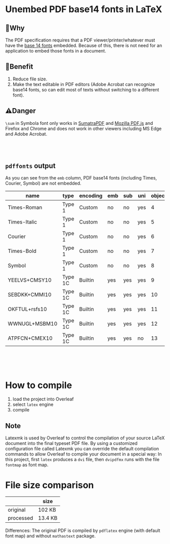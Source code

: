 # Unembed PDF base14 fonts in LaTeX
## 🤔Why
The PDF specification requires that a PDF viewer/printer/whatever must have the [base 14 fonts](http://en.wikipedia.org/wiki/Portable_Document_Format#Standard_Type_1_Fonts) embedded. Because of this, there is not need for an application to embed those fonts in a document.

## 🌟Benefit
1. Reduce file size.
2. Make the text editable in PDF editors (Adobe Acrobat can recognize base14 fonts, so can edit most of texts without switching to a different font).

## ⚠️Danger
`\sum` in Symbola font only works in [SumatraPDF](https://sumatrapdfreader.org/) and [Mozilla PDF.js](https://mozilla.github.io/pdf.js/) and Firefox and Chrome and does not work in other viewers including MS Edge and Adobe Acrobat.
<br>
<br>
<br>
<br>

## `pdffonts` output
As you can see from the `emb` column, PDF base14 fonts (including Times, Courier, Symbol) are not embedded.

|name                                |type             |encoding        |emb|sub|uni|object|ID
|------------------------------------|-----------------|----------------|---|---|---|------|--
|Times-Roman                         |Type 1           |Custom          |no |no |yes|     4| 0
|Times-Italic                        |Type 1           |Custom          |no |no |yes|     5| 0
|Courier                             |Type 1           |Custom          |no |no |yes|     6| 0
|Times-Bold                          |Type 1           |Custom          |no |no |yes|     7| 0
|Symbol                              |Type 1           |Custom          |no |no |yes|     8| 0
|YEELVS+CMSY10                       |Type 1C          |Builtin         |yes|yes|yes|     9| 0
|SEBDKK+CMMI10                       |Type 1C          |Builtin         |yes|yes|yes|    10| 0
|OKFTUL+rsfs10                       |Type 1C          |Builtin         |yes|yes|yes|    11| 0
|WWNUGL+MSBM10                       |Type 1C          |Builtin         |yes|yes|yes|    12| 0
|ATPFCN+CMEX10                       |Type 1C          |Builtin         |yes|yes|no |    13| 0

<br>
<br>
<br>

# How to compile
1. load the project into Overleaf
2. select `latex` engine
3. compile
## Note
Latexmk is used by Overleaf to control the compilation of your source LaTeX document into the final typeset PDF file. By using a customized configuration file called Latexmk you can override the default compilation commands to allow Overleaf to compile your document in a special way: In this project, first `latex` produces a `dvi` file, then `dvipdfmx` runs with the file `fontmap` as font map.

# File size comparison

| | size |
|--|--|
| original | 102 KB|
| processed | 13.4 KB|

Differences: The original PDF is compiled by `pdflatex` engine (with default font map) and without `mathastext` package.

